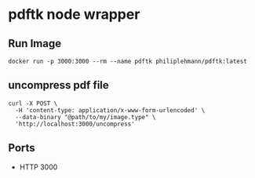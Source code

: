 # pdftk node wrapper

## Run Image

```
docker run -p 3000:3000 --rm --name pdftk philiplehmann/pdftk:latest
```

## uncompress pdf file

```
curl -X POST \
  -H 'content-type: application/x-www-form-urlencoded' \
  --data-binary "@path/to/my/image.type" \
  'http://localhost:3000/uncompress'
```

## Ports

- HTTP 3000

